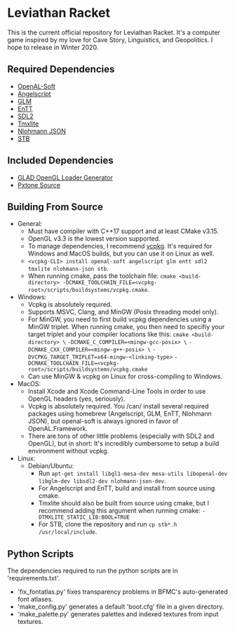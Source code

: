 # Leviathan Racket
This is the current official repository for Leviathan Racket.
It's a computer game inspired by my love for Cave Story, Linguistics, and Geopolitics.
I hope to release in Winter 2020.
## Required Dependencies
- [OpenAL-Soft](https://github.com/kcat/openal-soft)
- [Angelscript](https://github.com/codecat/angelscript-mirror)
- [GLM](https://github.com/g-truc/glm)
- [EnTT](https://github.com/skypjack/entt)
- [SDL2](https://www.libsdl.org/download-2.0.php)
- [Tmxlite](https://github.com/fallahn/tmxlite)
- [Nlohmann JSON](https://github.com/nlohmann/json)
- [STB](https://github.com/nothings/stb)
## Included Dependencies
- [GLAD OpenGL Loader Generator](https://glad.dav1d.de)
- [Pxtone Source](https://pxtone.org/developer)
## Building From Source
- General:
  - Must have compiler with C++17 support and at least CMake v3.15.
  - OpenGL v3.3 is the lowest version supported.
  - To manage dependencies, I recommend [vcpkg](https://github.com/microsoft/vcpkg). It's required for Windows and MacOS builds, but you can use it on Linux as well.
  - `<vcpkg-CLI> install openal-soft angelscript glm entt sdl2 tmxlite nlohmann-json stb`.
  - When running cmake, pass the toolchain file: `cmake <build-directory> -DCMAKE_TOOLCHAIN_FILE=<vcpkg-root>/scripts/buildsystems/vcpkg.cmake`.
- Windows:
  - Vcpkg is absolutely required.
  - Supports MSVC, Clang, and MinGW (Posix threading model only).
  - For MinGW, you need to first build vcpkg dependencies using a MinGW triplet. When running cmake, you then need to specifiy your target triplet and your compiler locations like this:
    `cmake <build-directory> \`
    `-DCMAKE_C_COMPILER=<mingw-gcc-posix> \`
    `-DCMAKE_CXX_COMPILER=<mingw-g++-posix> \`
    `-DVCPKG_TARGET_TRIPLET=x64-mingw-<linking-type>`
    `-DCMAKE_TOOLCHAIN_FILE=<vcpkg-root>/scripts/buildsystems/vcpkg.cmake`
  - Can use MinGW & vcpkg on Linux for cross-compiling to Windows.
- MacOS:
  - Install Xcode and Xcode Command-Line Tools in order to use OpenGL headers (yes, seriously).
  - Vcpkg is absolutely required. You /can/ install several required packages using homebrew (Angelscript, GLM, EnTT, Nlohmann JSON), but openal-soft is always ignored in favor of OpenAL.Framework.
  - There are tons of other little problems (especially with SDL2 and OpenGL), but in short: It's incredibly cumbersome to setup a build environment without vcpkg.
- Linux:
  - Debian/Ubuntu:
    - Run `apt-get install libgl1-mesa-dev mesa-utils libopenal-dev libglm-dev libsdl2-dev nlohmann-json-dev`.
    - For Angelscript and EnTT, build and install from source using cmake.
	- Tmxlite should also be built from source using cmake, but I recommend adding this argument when running cmake: `-DTMXLITE_STATIC_LIB:BOOL=TRUE`
    - For STB, clone the repository and run `cp stb*.h /usr/local/include`.
## Python Scripts
The dependencies required to run the python scripts are in 'requirements.txt'.
- 'fix_fontatlas.py' fixes transparency problems in BFMC's auto-generated font atlases.
- 'make_config.py' generates a default 'boot.cfg' file in a given directory.
- 'make_palette.py' generates palettes and indexed textures from input textures.
